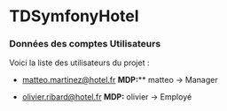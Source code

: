 # TDSymfonyHotel

### Données des comptes Utilisateurs
Voici la liste des utilisateurs du projet :
- matteo.martinez@hotel.fr
**MDP:**** matteo
-> Manager

- olivier.ribard@hotel.fr
**MDP:** olivier
-> Employé
